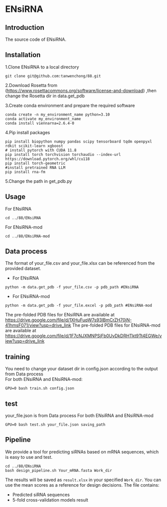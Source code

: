 # ENsiRNA
## Introduction
The source code of ENsiRNA.
## Installation
1.Clone ENsiRNA to a local directory 
```
git clone git@github.com:tanwenchong/88.git
```
2.Download Rosetta from (https://www.rosettacommons.org/software/license-and-download) ,then change the Rosetta dir in data.get_pdb     

3.Create conda environment and prepare the required software
```
conda create -n my_environment_name python=3.10
conda activate my_environment_name
conda install viennarna=2.6.4-0
```
4.Pip install packages  
```
pip install biopython numpy pandas scipy tensorboard tqdm openpyxl rdkit scikit-learn xgboost
# install pytorch with CUDA 11.8
pip install torch torchvision torchaudio --index-url https://download.pytorch.org/whl/cu118
pip install torch-geometric
#install pretrained RNA LLM
pip install rna-fm
```
5.Change the path in get_pdb.py
## Usage
For ENsiRNA
```
cd ../88/ENsiRNA
```
For ENsiRNA-mod
```
cd ../88/ENsiRNA-mod
```
## Data process
The format of your_file.csv and your_file.xlsx can be referenced from the provided dataset.
- For ENsiRNA
```
python -m data.get_pdb -f your_file.csv -p pdb_path #ENsiRNA
```
- For ENsiRNA-mod
```
python -m data.get_pdb -f your_file.excel -p pdb_path #ENsiRNA-mod
```
The pre-folded PDB files for ENsiRNA are available at https://drive.google.com/file/d/1XHuFuqW7s93lBmCrZH70jN-41hmsF071/view?usp=drive_link
The pre-folded PDB files for ENsiRNA-mod are available at https://drive.google.com/file/d/1F7cNJXMNPSjFb0UvDkDRHTkt9Tt4EGWe/view?usp=drive_link
## training
You need to change your dataset dir in config.json according to the output from Data process  
For both ENsiRNA and ENsiRNA-mod:
```
GPU=0 bash train.sh config.json
```
## test
your_file.json is from Data process
For both ENsiRNA and ENsiRNA-mod
```
GPU=0 bash test.sh your_file.json saving_path
```
## Pipeline
We provide a tool for predicting siRNAs based on mRNA sequences, which is easy to use and test.
```
cd ../88/ENsiRNA
bash design_pipeline.sh Your_mRNA.fasta Work_dir
```
The results will be saved as `result.xlsx` in your specified `Work_dir`. You can use the mean scores as a reference for design decisions.
The file contains:
- Predicted siRNA sequences
- 5-fold cross-validation models result

